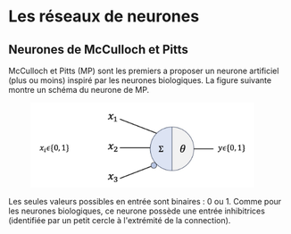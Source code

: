 # Les réseaux de neurones

## Neurones de McCulloch et Pitts

McCulloch et Pitts (MP) sont les premiers a proposer un neurone artificiel (plus ou moins) inspiré par les neurones biologiques. La figure suivante montre un schéma du neurone de MP.

<figure>
  <img src="images/neurone_mp_schema.jpg" alt="Description de l'image" width="400">
</figure>

Les seules valeurs possibles en entrée sont binaires : 0 ou 1. Comme pour les neurones biologiques, ce neurone possède une entrée inhibitrices (identifiée par un petit cercle à l'extrémité de la connection).
